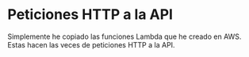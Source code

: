 # Peticiones HTTP a la API
Simplemente he copiado las funciones Lambda que he creado en AWS. Estas hacen las veces de peticiones HTTP a la API.
